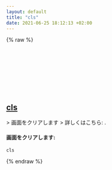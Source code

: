```yaml
---
layout: default
title: "cls"
date: 2021-06-25 18:12:13 +02:00
---
```

{% raw %}
<h2 id="cls">
  <a href="/ja/windows/cls.html">cls</a> <a href="#cls"><svg class="icon">
    <use href="/assets/images/unicode_sprite.svg#link" />
  </svg></a>
</h2>
> 画面をクリアします
> 詳しくはこちら: <https://docs.microsoft.com/windows-server/administration/windows-commands/cls>.

#### 画面をクリアします:
```shell
cls
```
{% endraw %}